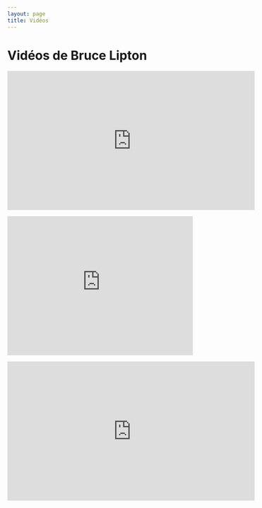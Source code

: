 ```yaml
---
layout: page
title: Vidéos
---
```



# Vidéos de Bruce Lipton

<p><iframe width="560" height="315" src="https://www.youtube.com/embed/PCYPKsI4xNQ" frameborder="0" allowfullscreen></iframe></p>

<p><iframe width="420" height="315" src="https://www.youtube.com/embed/eaWLQPvmnHw" frameborder="0" allowfullscreen></iframe></p>

<p><iframe width="560" height="315" src="https://www.youtube.com/embed/LjKhwlq7n-U" frameborder="0" allowfullscreen></iframe></p>

